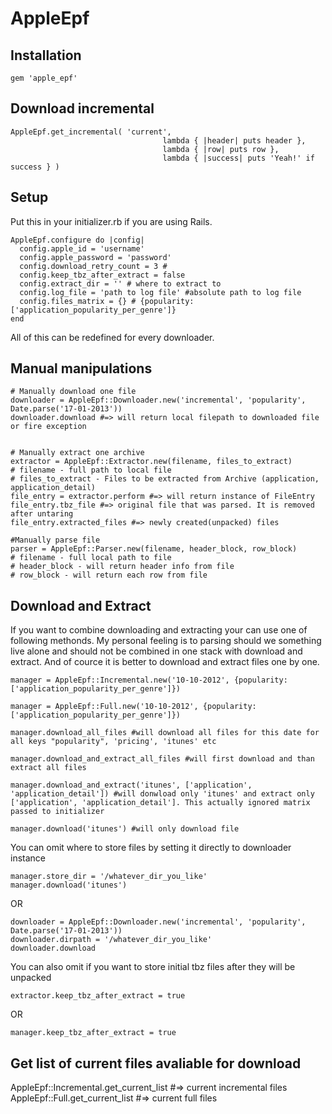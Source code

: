 # AppleEpf

## Installation

    gem 'apple_epf'

## Download incremental

    AppleEpf.get_incremental( 'current',
                                      lambda { |header| puts header },
                                      lambda { |row| puts row },
                                      lambda { |success| puts 'Yeah!' if success } )

## Setup

  Put this in your initializer.rb if you are using Rails.

    AppleEpf.configure do |config|
      config.apple_id = 'username'
      config.apple_password = 'password'
      config.download_retry_count = 3 #
      config.keep_tbz_after_extract = false
      config.extract_dir = '' # where to extract to
      config.log_file = 'path to log file' #absolute path to log file
      config.files_matrix = {} # {popularity: ['application_popularity_per_genre']}
    end

  All of this can be redefined for every downloader.

## Manual manipulations

    # Manually download one file
    downloader = AppleEpf::Downloader.new('incremental', 'popularity', Date.parse('17-01-2013'))
    downloader.download #=> will return local filepath to downloaded file or fire exception


    # Manually extract one archive
    extractor = AppleEpf::Extractor.new(filename, files_to_extract)
    # filename - full path to local file
    # files_to_extract - Files to be extracted from Archive (application, application_detail)
    file_entry = extractor.perform #=> will return instance of FileEntry
    file_entry.tbz_file #=> original file that was parsed. It is removed after untaring
    file_entry.extracted_files #=> newly created(unpacked) files

    #Manually parse file
    parser = AppleEpf::Parser.new(filename, header_block, row_block)
    # filename - full local path to file
    # header_block - will return header info from file
    # row_block - will return each row from file

## Download and Extract
  If you want to combine downloading and extracting your can use one of following
  methonds. My personal feeling is to parsing should we something live alone and should not be combined in one stack with download and extract. And of cource it is better to download and extract files one by one.

    manager = AppleEpf::Incremental.new('10-10-2012', {popularity: ['application_popularity_per_genre']})

    manager = AppleEpf::Full.new('10-10-2012', {popularity: ['application_popularity_per_genre']})

    manager.download_all_files #will download all files for this date for all keys "popularity", 'pricing', 'itunes' etc

    manager.download_and_extract_all_files #will first download and than extract all files

    manager.download_and_extract('itunes', ['application', 'application_detail']) #will donwload only 'itunes' and extract only ['application', 'application_detail']. This actually ignored matrix passed to initializer

    manager.download('itunes') #will only download file

  You can omit where to store files by setting it directly to downloader instance

    manager.store_dir = '/whatever_dir_you_like'
    manager.download('itunes')

  OR

    downloader = AppleEpf::Downloader.new('incremental', 'popularity', Date.parse('17-01-2013'))
    downloader.dirpath = '/whatever_dir_you_like'
    downloader.download

  You can also omit if you want to store initial tbz files after they will be unpacked

    extractor.keep_tbz_after_extract = true

  OR

    manager.keep_tbz_after_extract = true


## Get list of current files avaliable for download

  AppleEpf::Incremental.get_current_list #=> current incremental files
  AppleEpf::Full.get_current_list #=> current full files
